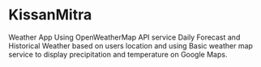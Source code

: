 # KissanMitra
Weather App Using OpenWeatherMap API service Daily Forecast and Historical Weather based on users location and using Basic weather map service to display precipitation and temperature on Google Maps.
